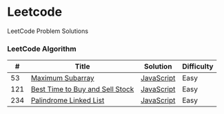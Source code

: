 # Leetcode
LeetCode Problem Solutions
### LeetCode Algorithm

| # | Title | Solution | Difficulty |
|---| ----- | -------- | ---------- |
|53|[Maximum Subarray    ](https://leetcode.com/problems/maximum-subarray/) | [JavaScript](./algorithms/cpp/compareStringsByFrequencyOfTheSmallestCharacter/CompareStringsByFrequencyOfTheSmallestCharacter.cpp)|Easy|
|121|[Best Time to Buy and Sell Stock ](https://leetcode.com/problems/best-time-to-buy-and-sell-stock/) | [JavaScript](./algorithms/cpp/matrixCellsInDistanceOrder/MatrixCellsInDistanceOrder.cpp)|Easy|
|234|[Palindrome Linked List](https://leetcode.com/problems/palindrome-linked-list/) | [JavaScript](./algorithms/cpp/twoCityScheduling/TwoCityScheduling.cpp)|Easy|
